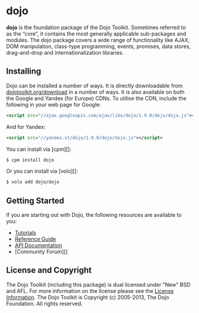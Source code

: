 # dojo

**dojo** is the foundation package of the Dojo Toolkit. Sometimes referred to as the “core”, it contains the most
generally applicable sub-packages and modules. The dojo package covers a wide range of functionality like AJAX, DOM
manipulation, class-type programming, events, promises, data stores, drag-and-drop and internationalization libraries.

## Installing

Dojo can be installed a number of ways.  It is directly downloadable from [dojotoolkit.org/download][download] in a
number of ways.  It is also available on both the Google and Yandex (for Europe) CDNs.  To utilise the CDN, include
the following in your web page for Google:

```xml
<script src="//ajax.googleapis.com/ajax/libs/dojo/1.9.0/dojo/dojo.js"></script>
```

And for Yandex:

```xml
<script src="//yandex.st/dojo/1.9.0/dojo/dojo.js"></script>
```

You can install via [cpm][]:

```bash
$ cpm install dojo
```

Or you can install via [volo][]:

```bash
$ volo add dojo/dojo
```

## Getting Started

If you are starting out with Dojo, the following resources are available to you:

* [Tutorials][]
* [Reference Guide][]
* [API Documentation][]
* [Community Forum][]

## License and Copyright

The Dojo Toolkit (including this package) is dual licensed under "New" BSD and AFL.  For more information on the license
please see the [License Information][].  The Dojo Toolkit is Copyright (c) 2005-2013, The Dojo Foundation.  All rights
reserved.

[download]: http://dojotoolkit.org/download/
[Tutorials]: http://dojotoolkit.org/documentation/
[Reference Guide]: http://dojotoolkit.org/reference-guide/
[API Documentation]: http://dojotoolkit.org/api/
[License Information]: http://dojotoolkit.org/license